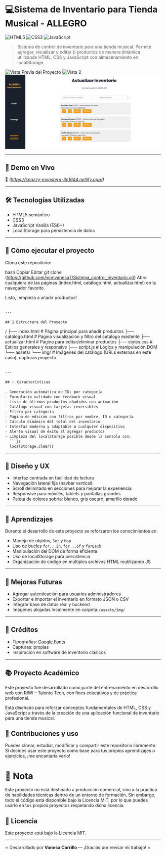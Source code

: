 # 💻​ Sistema de Inventario para Tienda Musical - ALLEGRO

![HTML5](assets/img/Previsualización-HTML.png)
![CSS3](assets/img/previsualización-CSS.png)
![JavaScript](assets/img/Previsualización-JS.png)

> Sistema de control de inventario para una tienda musical. Permite agregar, visualizar y editar () productos de manera dinámica utilizando HTML, CSS y JavaScript con almacenamiento en localStorage.

![Vista Previa del Proyecto](assets/img/Añadir.png)
![Vista 2](assets/img/Catálogo.png)
![Vista 3](assets/img/Actualizar-inventario.png)

---

## 🔗 Demo en Vivo

🚧 *(https://snazzy-monstera-3e1644.netlify.app/)*

---

## 🛠️ Tecnologías Utilizadas

- HTML5 semántico
- CSS3
- JavaScript Vanilla (ES6+)
- LocalStorage para persistencia de datos

---

## 🧪 Cómo ejecutar el proyecto
Clona este repositorio:

bash
Copiar
Editar
git clone (https://github.com/vcmvanesa7/Sistema_control_inventario.git)
Abre cualquiera de las páginas (index.html, catálogo.html, actualizar.html) en tu navegador favorito.

Listo, ¡empieza a añadir productos!


```

---

## 📁 Estructura del Proyecto

```
/
├── index.html               # Página principal para añadir productos
├── catálogo.html            # Página visualización y filtro del catálogo existente
├── actualizar.html          # Página para editar/eliminar productos
├── styles.css               # Estilos generales y responsive
├── script.js                # Lógica y manipulación DOM
└── assets/
    └── img/                 # Imágenes del catálogo (URLs externas en este caso), capturas proyecto
```

---

## ✨ Características

- Generación automática de IDs por categoría
- Formulario validado con feedback visual
- Lista de últimos productos añadidos con animación
- Catálogo visual con tarjetas reversibles
- Filtro por categoría
- Página de edición con filtros por nombre, ID o categoría
- Cálculo dinámico del total del inventario
- Interfaz moderna y adaptable a cualquier dispositivo
- Alerta visual de éxito al agregar productos
- Limpieza del localStorage posible desde la consola con:
  ```js
  localStorage.clear()
  ```

---

## 🎨 Diseño y UX

- Interfaz centrada en facilidad de lectura
- Navegación lateral fija (navbar vertical)
- Scroll delimitado en secciones para mejorar la experiencia
- Responsive para móviles, tablets y pantallas grandes
- Paleta de colores sobria: blanco, gris oscuro, amarillo dorado

---

## 🧠 Aprendizajes

Durante el desarrollo de este proyecto se reforzaron los conocimientos en:

- Manejo de objetos, `Set` y `Map`
- Uso de bucles `for...in`, `for...of` y `forEach`
- Manipulación del DOM de forma eficiente
- Uso de localStorage para persistencia
- Organización de código en múltiples archivos HTML reutilizando JS

---

## 🚀 Mejoras Futuras

- Agregar autenticación para usuarios administradores
- Exportar e importar el inventario en formato JSON o CSV
- Integrar base de datos real y backend
- Imágenes alojadas localmente en carpeta `/assets/img/`

---

## 🙏 Créditos

- Tipografías: [Google Fonts](https://fonts.google.com/)
- Capturas: propias
- Inspiración en software de inventario clásicos

---

## 📚 Proyecto Académico
Este proyecto fue desarrollado como parte del entrenamiento en desarrollo web con RIWI – Talento Tech, con fines educativos y de práctica profesional.

Está diseñado para reforzar conceptos fundamentales de HTML, CSS y JavaScript a través de la creación de una aplicación funcional de inventario para una tienda musical.

## 🤝 Contribuciones y uso
Puedes clonar, estudiar, modificar y compartir este repositorio libremente.
Si decides usar este proyecto como base para tus propios aprendizajes o ejercicios, ¡me encantaría verlo!

#  📌 Nota
Este proyecto no está destinado a producción comercial, sino a la práctica de habilidades técnicas dentro de un entorno de formación.
Sin embargo, todo el código está disponible bajo la Licencia MIT, por lo que puedes usarlo en tus propios proyectos respetando dicha licencia.

## 📄 Licencia
Este proyecto está bajo la Licencia MIT.

---

⭐️ Desarrollado por **Vanesa Carrillo** — ¡Gracias por revisar mi trabajo! ⭐️
